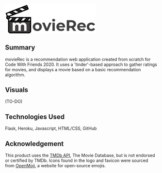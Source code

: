 <img src="static/images/logo-white.png" width="300">

## Summary 
movieRec is a recommendation web application created from scratch for Code With Friends 2020. It uses a 'tinder'-based approach to gather ratings for movies, and displays a movie based on a basic recommendation algorithm.

## Visuals
(TO-DO)

## Technologies Used
Flask, Heroku, Javascript, HTML/CSS, GitHub

## Acknowledgement
This product uses the [TMDb API](https://developers.themoviedb.org/3), The Movie Database, but is not endorsed or certified by TMDb. Icons found in the logo and favicon were sourced from [OpenMoji](https://openmoji.org/), a website for open-source emojis.
